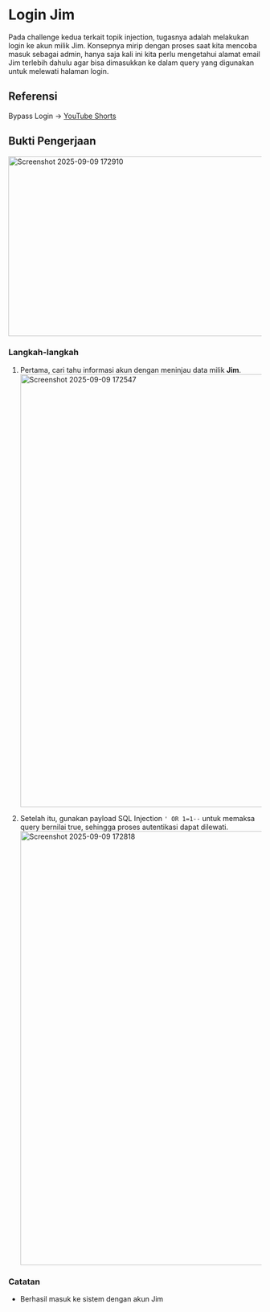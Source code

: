 # Login Jim
Pada challenge kedua terkait topik injection, tugasnya adalah melakukan login ke akun milik Jim. Konsepnya mirip dengan proses saat kita mencoba masuk sebagai admin, hanya saja kali ini kita perlu mengetahui alamat email Jim terlebih dahulu agar bisa dimasukkan ke dalam query yang digunakan untuk melewati halaman login.
## Referensi

Bypass Login → [YouTube Shorts](https://youtube.com/shorts/LT4JZrtrazM?si=ZiliDvZT-KVUzDU2)

## Bukti Pengerjaan

<img width="1919" height="358" alt="Screenshot 2025-09-09 172910" src="https://github.com/user-attachments/assets/749b309a-fd9e-4d43-a347-343ca1e641d0" />

### Langkah-langkah

1. Pertama, cari tahu informasi akun dengan meninjau data milik **Jim**.
   <img width="1919" height="862" alt="Screenshot 2025-09-09 172547" src="https://github.com/user-attachments/assets/eb1d11bb-4d71-4ced-8125-c4a87f71911a" />

2. Setelah itu, gunakan payload SQL Injection `' OR 1=1--` untuk memaksa query bernilai true, sehingga proses autentikasi dapat dilewati.
   <img width="1919" height="864" alt="Screenshot 2025-09-09 172818" src="https://github.com/user-attachments/assets/3d3832f7-af2e-46ee-9add-843c0c8b850b" />

### Catatan

* Berhasil masuk ke sistem dengan akun Jim 

